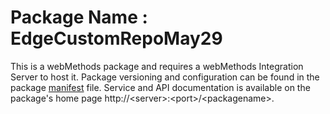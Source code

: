 # Package Name : EdgeCustomRepoMay29
This is a webMethods package and requires a webMethods Integration Server to host it. Package versioning and configuration can be found in the package [manifest](./EdgeCustomRepoMay29/manifest.v3) file. Service and API documentation is available on the package's home page http://&lt;server&gt;:&lt;port&gt;/&lt;packagename>.